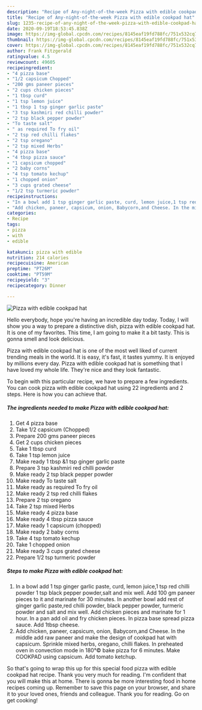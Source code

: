 ```yaml
---
description: "Recipe of Any-night-of-the-week Pizza with edible cookpad hat"
title: "Recipe of Any-night-of-the-week Pizza with edible cookpad hat"
slug: 1235-recipe-of-any-night-of-the-week-pizza-with-edible-cookpad-hat
date: 2020-09-19T18:53:45.838Z
image: https://img-global.cpcdn.com/recipes/8145eaf19fd788fc/751x532cq70/pizza-with-edible-cookpad-hat-recipe-main-photo.jpg
thumbnail: https://img-global.cpcdn.com/recipes/8145eaf19fd788fc/751x532cq70/pizza-with-edible-cookpad-hat-recipe-main-photo.jpg
cover: https://img-global.cpcdn.com/recipes/8145eaf19fd788fc/751x532cq70/pizza-with-edible-cookpad-hat-recipe-main-photo.jpg
author: Frank Fitzgerald
ratingvalue: 4.5
reviewcount: 49605
recipeingredient:
- "4 pizza base"
- "1/2 capsicum Chopped"
- "200 gms paneer pieces"
- "2 cups chicken pieces"
- "1 tbsp curd"
- "1 tsp lemon juice"
- "1 tbsp 1 tsp ginger garlic paste"
- "3 tsp kashmiri red chilli powder"
- "2 tsp black pepper powder"
- "To taste salt"
- " as required To fry oil"
- "2 tsp red chilli flakes"
- "2 tsp oregano"
- "2 tsp mixed Herbs"
- "4 pizza base"
- "4 tbsp pizza sauce"
- "1 capsicum chopped"
- "2 baby corns"
- "4 tsp tomato kechup"
- "1 chopped onion"
- "3 cups grated cheese"
- "1/2 tsp turmeric powder"
recipeinstructions:
- "In a bowl add 1 tsp ginger garlic paste, curd, lemon juice,1 tsp red chilli powder 1 tsp black pepper powder,salt and mix well. Add 100 gm paneer pieces to it and marinate for 30 minutes. In another bowl add rest of ginger garlic paste,red chilli powder, black pepper powder, turmeric powder and salt and mix well. Add chicken pieces and marinate for 1 hour. In a pan add oil and fry chicken pieces. In pizza base spread pizza sauce. Add 1tbsp cheese."
- "Add chicken, paneer, capsicum, onion, Babycorn,and Cheese. In the middle add raw paneer and make the design of cookpad hat with capsicum. Sprinkle mixed herbs, oregano, chilli flakes. In preheated oven in convection mode in 180°© bake pizza for 6 minutes. Make COOKPAD using capsicum. Add tomato ketchup."
categories:
- Recipe
tags:
- pizza
- with
- edible

katakunci: pizza with edible 
nutrition: 214 calories
recipecuisine: American
preptime: "PT26M"
cooktime: "PT59M"
recipeyield: "3"
recipecategory: Dinner

---
```



![Pizza with edible cookpad hat](https://img-global.cpcdn.com/recipes/8145eaf19fd788fc/751x532cq70/pizza-with-edible-cookpad-hat-recipe-main-photo.jpg)

Hello everybody, hope you're having an incredible day today. Today, I will show you a way to prepare a distinctive dish, pizza with edible cookpad hat. It is one of my favorites. This time, I am going to make it a bit tasty. This is gonna smell and look delicious.

Pizza with edible cookpad hat is one of the most well liked of current trending meals in the world. It is easy, it's fast, it tastes yummy. It is enjoyed by millions every day. Pizza with edible cookpad hat is something that I have loved my whole life. They're nice and they look fantastic.




To begin with this particular recipe, we have to prepare a few ingredients. You can cook pizza with edible cookpad hat using 22 ingredients and 2 steps. Here is how you can achieve that.

<!--inarticleads1-->

##### The ingredients needed to make Pizza with edible cookpad hat:

1. Get 4 pizza base
1. Take 1/2 capsicum (Chopped)
1. Prepare 200 gms paneer pieces
1. Get 2 cups chicken pieces
1. Take 1 tbsp curd
1. Take 1 tsp lemon juice
1. Make ready 1 tbsp &amp;1 tsp ginger garlic paste
1. Prepare 3 tsp kashmiri red chilli powder
1. Make ready 2 tsp black pepper powder
1. Make ready To taste salt
1. Make ready  as required To fry oil
1. Make ready 2 tsp red chilli flakes
1. Prepare 2 tsp oregano
1. Take 2 tsp mixed Herbs
1. Make ready 4 pizza base
1. Make ready 4 tbsp pizza sauce
1. Make ready 1 capsicum (chopped)
1. Make ready 2 baby corns
1. Take 4 tsp tomato kechup
1. Take 1 chopped onion
1. Make ready 3 cups grated cheese
1. Prepare 1/2 tsp turmeric powder




<!--inarticleads2-->

##### Steps to make Pizza with edible cookpad hat:

1. In a bowl add 1 tsp ginger garlic paste, curd, lemon juice,1 tsp red chilli powder 1 tsp black pepper powder,salt and mix well. Add 100 gm paneer pieces to it and marinate for 30 minutes. In another bowl add rest of ginger garlic paste,red chilli powder, black pepper powder, turmeric powder and salt and mix well. Add chicken pieces and marinate for 1 hour. In a pan add oil and fry chicken pieces. In pizza base spread pizza sauce. Add 1tbsp cheese.
1. Add chicken, paneer, capsicum, onion, Babycorn,and Cheese. In the middle add raw paneer and make the design of cookpad hat with capsicum. Sprinkle mixed herbs, oregano, chilli flakes. In preheated oven in convection mode in 180°© bake pizza for 6 minutes. Make COOKPAD using capsicum. Add tomato ketchup.




So that's going to wrap this up for this special food pizza with edible cookpad hat recipe. Thank you very much for reading. I'm confident that you will make this at home. There is gonna be more interesting food in home recipes coming up. Remember to save this page on your browser, and share it to your loved ones, friends and colleague. Thank you for reading. Go on get cooking!
